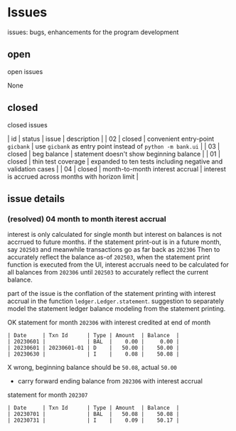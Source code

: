 # Issues
issues: bugs, enhancements for the program development

## open
open issues

None

## closed
closed issues

| id | status | issue | description |
| 02 | closed | convenient entry-point `gicbank` | use `gicbank` as entry point instead of `python -m bank.ui` |
| 03 | closed | beg balance | statement doesn't show beginning balance |
| 01 | closed | thin test coverage | expanded to ten tests including negative and validation cases |
| 04 | closed | month-to-month interest accrual | interest is accrued across months with horizon limit |

## issue details

### (resolved) 04 month to month iterest accrual
interest is only calculated for single month but interest on balances is not accrrued to future months.
if the statement print-out is in a future month, say `202503` and meanwhile transactions go as far back as `202306` Then to accurately reflect the balance as-of `202503`, when the statement print function is executed from the UI, interest accruals need to be calculated for all balances from `202306` until `202503` to accurately reflect the current balance.

part of the issue is the conflation of the statement printing with interest accrual in the function `ledger.Ledger.statement`.
suggestion to separately model the statement ledger balance modeling from the statement printing.

OK statement for month `202306` with interest credited at end of month

```
| Date     | Txn Id      | Type | Amount  | Balance  |
| 20230601 |             | BAL  |    0.00 |     0.00 |
| 20230601 | 20230601-01 | D    |   50.00 |    50.00 |
| 20230630 |             | I    |    0.08 |    50.08 |
```

X wrong, beginning balance should be `50.08`, actual `50.00`
- carry forward ending balance from `202306` with interest accrual

statement for month `202307`

```
| Date     | Txn Id      | Type | Amount  | Balance  |
| 20230701 |             | BAL  |   50.08 |    50.08 |
| 20230731 |             | I    |    0.09 |    50.17 |
```
